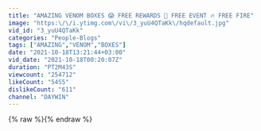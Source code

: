 ```yaml
---
title: "AMAZING VENOM BOXES 😱 FREE REWARDS 🎁 FREE EVENT 🔥 FREE FIRE"
image: "https:\/\/i.ytimg.com\/vi\/3_yuU4QTaKk\/hqdefault.jpg"
vid_id: "3_yuU4QTaKk"
categories: "People-Blogs"
tags: ["AMAZING","VENOM","BOXES"]
date: "2021-10-18T13:21:44+03:00"
vid_date: "2021-10-18T00:20:07Z"
duration: "PT2M43S"
viewcount: "254712"
likeCount: "5455"
dislikeCount: "611"
channel: "DAYWIN"
---
```

{% raw %}{% endraw %}
